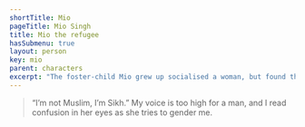 ```yaml
---
shortTitle: Mio
pageTitle: Mio Singh
title: Mio the refugee
hasSubmenu: true
layout: person
key: mio
parent: characters
excerpt: "The foster-child Mio grew up socialised a woman, but found themselves in prison. Now they flee from the pain of miscarriage, and their arrival is the first of dominos to awaken centuries old evil."
---
```


> “I’m not Muslim, I’m Sikh.” My voice is too high for a man, and I read confusion in her eyes as she tries to gender me.
